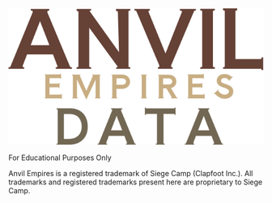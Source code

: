 <p align="center"><a href="https://github.com/kaybet35/AnvilEmpiresData">
  <img src="project_logo.png?raw=true" alt="Anvil Empires Data" />
</a></p>

For Educational Purposes Only

Anvil Empires is a registered trademark of Siege Camp (Clapfoot Inc.). All trademarks and registered trademarks present here are proprietary to Siege Camp.
